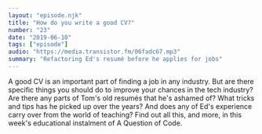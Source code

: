 ```yaml
---
layout: "episode.njk"
title: "How do you write a good CV?"
number: "23"
date: "2019-06-10"
tags: ["episode"]
audio: "https://media.transistor.fm/06fadc67.mp3"
summary: "Refactoring Ed's resumé before he applies for jobs"
---
```


A good CV is an important part of finding a job in any industry. But are there specific things you should do to improve your chances in the tech industry? Are there any parts of Tom's old resumés that he's ashamed of? What tricks and tips has he picked up over the years? And does any of Ed's experience carry over from the world of teaching? Find out all this, and more, in this week's educational instalment of A Question of Code.